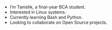  - I’m Tanishk, a final-year BCA student.
 - Interested in Linux systems.
 - Currently learning Bash and Python.
 - Looking to collaborate on Open Source projects.
